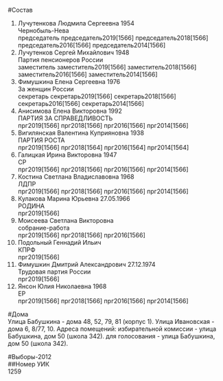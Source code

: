 #Состав  
1. Лучутенкова Людмила Сергеевна 1954  
    Чернобыль-Нева  
    председатель председатель2019[1566] председатель2018[1566] председатель2016[1566] председатель2014[1566]  
2. Лучутенков Сергей Михайлович 1948  
    Партия пенсионеров России  
    заместитель заместитель2019[1566] заместитель2018[1566] заместитель2016[1566] заместитель2014[1566]  
3. Фимушкина Елена Сергеевна 1976  
    За женщин России  
    секретарь секретарь2019[1566] секретарь2018[1566] секретарь2016[1566] секретарь2014[1566]  
4. Анисимова Елена Викторовна 1992  
    ПАРТИЯ ЗА СПРАВЕДЛИВОСТЬ  
    прг2019[1566] прг2018[1566] прг2016[1566] прг2014[1566]  
5. Вигилянская Валентина Куприяновна 1938  
    ПАРТИЯ РОСТА  
    прг2019[1566] прг2018[1564] прг2016[1564] прг2014[1564]  
6. Галицкая Ирина Викторовна 1947  
    СР  
    прг2019[1566] прг2018[1566] прг2016[1566] прг2014[1566]  
7. Костина Светлана Владиславовна 1968  
    ЛДПР  
    прг2019[1566] прг2018[1566] прг2016[1566] прг2014[1566]  
8. Кулакова Марина Юрьевна 27.05.1966  
    РОДИНА  
    прг2019[1566]  
9. Моисеева Светлана Викторовна  
    собрание-работа  
    прг2019[1566] прг2018[1566] прг2016[1566]  
10. Подольный Геннадий Ильич  
    КПРФ  
    прг2019[1566]  
11. Фимушкин Дмитрий Александрович 27.12.1974  
    Трудовая партия России  
    прг2019[1566]  
12. Янсон Юлия Николаевна 1968  
    ЕР  
    прг2019[1566] прг2018[1566] прг2016[1566] прг2014[1566]  
  
#Дома  
Улица Бабушкина - дома 48, 52, 79, 81 (корпус 1). Улица Ивановская - дома 6, 8/77, 10. Адреса помещений: избирательной комиссии - улица Бабушкина, дом 50 (школа 342). для голосования - улица Бабушкина, дом 50 (школа 342).  
  
#Выборы-2012  
##Номер УИК  
1259  
